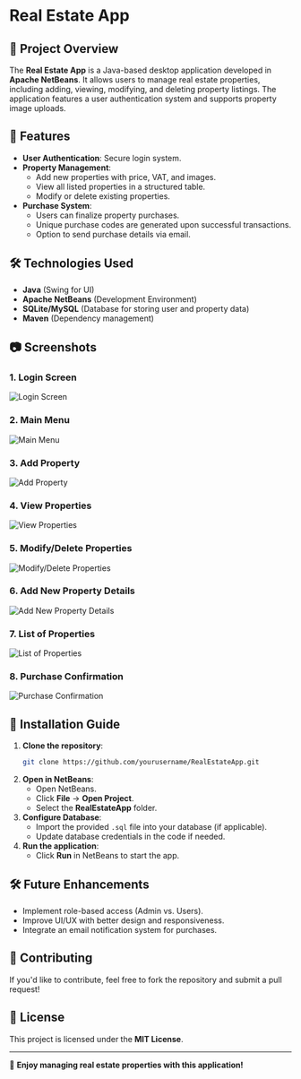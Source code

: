 # Real Estate App

## 📌 Project Overview
The **Real Estate App** is a Java-based desktop application developed in **Apache NetBeans**. It allows users to manage real estate properties, including adding, viewing, modifying, and deleting property listings. The application features a user authentication system and supports property image uploads.

## 🚀 Features
- **User Authentication**: Secure login system.
- **Property Management**:
  - Add new properties with price, VAT, and images.
  - View all listed properties in a structured table.
  - Modify or delete existing properties.
- **Purchase System**:
  - Users can finalize property purchases.
  - Unique purchase codes are generated upon successful transactions.
  - Option to send purchase details via email.

## 🛠️ Technologies Used
- **Java** (Swing for UI)
- **Apache NetBeans** (Development Environment)
- **SQLite/MySQL** (Database for storing user and property data)
- **Maven** (Dependency management)

## 📷 Screenshots

### 1. Login Screen
![Login Screen](images/login_screen.png)

### 2. Main Menu
![Main Menu](images/main_menu.png)

### 3. Add Property
![Add Property](images/add_property.png)

### 4. View Properties
![View Properties](images/view_properties.png)

### 5. Modify/Delete Properties
![Modify/Delete Properties](images/modify_delete.png)

### 6. Add New Property Details
![Add New Property Details](images/add_new_property.png)

### 7. List of Properties
![List of Properties](images/list_properties.png)

### 8. Purchase Confirmation
![Purchase Confirmation](images/purchase_confirmation.png)

## 🔧 Installation Guide
1. **Clone the repository**:
   ```sh
   git clone https://github.com/yourusername/RealEstateApp.git
   ```
2. **Open in NetBeans**:
   - Open NetBeans.
   - Click **File** → **Open Project**.
   - Select the **RealEstateApp** folder.
3. **Configure Database**:
   - Import the provided `.sql` file into your database (if applicable).
   - Update database credentials in the code if needed.
4. **Run the application**:
   - Click **Run** in NetBeans to start the app.

## 🛠 Future Enhancements
- Implement role-based access (Admin vs. Users).
- Improve UI/UX with better design and responsiveness.
- Integrate an email notification system for purchases.

## 🤝 Contributing
If you'd like to contribute, feel free to fork the repository and submit a pull request!

## 📄 License
This project is licensed under the **MIT License**.

---
🎉 **Enjoy managing real estate properties with this application!**

